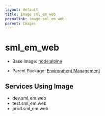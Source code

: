 ```yaml
---
layout: default
title: Image sml_em_web
permalink: image-sml_em_web
parent: Images
---
```

# sml_em_web

* Base image:  [node:alpine](image-node:alpine)

* Parent Package: [Environment Management](package--edgemere-aml-ds-em)


## Services Using Image
* dev.sml_em.web
* test.sml_em.web
* prod.sml_em.web

